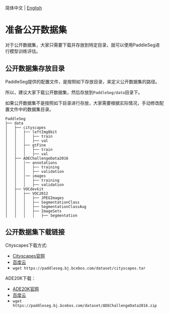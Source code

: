简体中文 | [English](./pre_data.md)

# 准备公开数据集

对于公开数据集，大家只需要下载并存放到特定目录，就可以使用PaddleSeg进行模型训练评估。

## 公开数据集存放目录

PaddleSeg提供的配置文件，是按照如下存放目录，来定义公开数据集的路径。

所以，建议大家下载公开数据集，然后存放到`PaddleSeg/data`目录下。

如果公开数据集不是按照如下目录进行存放，大家需要根据实际情况，手动修改配置文件中的数据集目录。

```
PaddleSeg
├── data
│   ├── cityscapes
│   │   ├── leftImg8bit
│   │   │   ├── train
│   │   │   ├── val
│   │   ├── gtFine
│   │   │   ├── train
│   │   │   ├── val
│   ├── ADEChallengeData2016
│   │   │── annotations
│   │   │   ├── training
│   │   │   ├── validation
│   │   │── images
│   │   │   ├── training
│   │   │   ├── validation
│   ├── VOCdevkit
│   │   ├── VOC2012
│   │   │   ├── JPEGImages
│   │   │   ├── SegmentationClass
│   │   │   ├── SegmentationClassAug
│   │   │   ├── ImageSets
│   │   │   │   ├── Segmentation
```

## 公开数据集下载链接

Cityscapes下载方式:
* [Cityscapes官网](https://www.cityscapes-dataset.com/login/)
* [百度云](https://paddleseg.bj.bcebos.com/dataset/cityscapes.tar)
* `wget https://paddleseg.bj.bcebos.com/dataset/cityscapes.tar`


ADE20K下载：
* [ADE20K官网](https://groups.csail.mit.edu/vision/datasets/ADE20K/)
* [百度云](https://paddleseg.bj.bcebos.com/dataset/ADEChallengeData2016.zip)
* `wget https://paddleseg.bj.bcebos.com/dataset/ADEChallengeData2016.zip`
